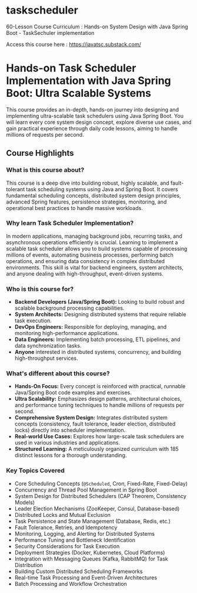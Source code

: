 # taskscheduler
60-Lesson Course Curriculum : Hands-on System Design with Java Spring Boot - TaskSechuler implementation

Access this course here : https://javatsc.substack.com/
# Hands-on Task Scheduler Implementation with Java Spring Boot: Ultra Scalable Systems

This course provides an in-depth, hands-on journey into designing and implementing ultra-scalable task schedulers using Java Spring Boot. You will learn every core system design concept, explore diverse use cases, and gain practical experience through daily code lessons, aiming to handle millions of requests per second.

## Course Highlights

### What is this course about?

This course is a deep dive into building robust, highly scalable, and fault-tolerant task scheduling systems using Java and Spring Boot. It covers fundamental scheduling concepts, distributed system design principles, advanced Spring features, persistence strategies, monitoring, and operational best practices to handle massive workloads.

### Why learn Task Scheduler Implementation?

In modern applications, managing background jobs, recurring tasks, and asynchronous operations efficiently is crucial. Learning to implement a scalable task scheduler allows you to build systems capable of processing millions of events, automating business processes, performing batch operations, and ensuring data consistency in complex distributed environments. This skill is vital for backend engineers, system architects, and anyone dealing with high-throughput, event-driven systems.

### Who is this course for?

- **Backend Developers (Java/Spring Boot):** Looking to build robust and scalable background processing capabilities.
- **System Architects:** Designing distributed systems that require reliable task execution.
- **DevOps Engineers:** Responsible for deploying, managing, and monitoring high-performance applications.
- **Data Engineers:** Implementing batch processing, ETL pipelines, and data synchronization tasks.
- **Anyone** interested in distributed systems, concurrency, and building high-throughput services.

### What's different about this course?

- **Hands-On Focus:** Every concept is reinforced with practical, runnable Java/Spring Boot code examples and exercises.
- **Ultra Scalability:** Emphasizes design patterns, architectural choices, and performance tuning techniques to handle millions of requests per second.
- **Comprehensive System Design:** Integrates distributed system concepts (consistency, fault tolerance, leader election, distributed locks) directly into scheduler implementation.
- **Real-world Use Cases:** Explores how large-scale task schedulers are used in various industries and applications.
- **Structured Learning:** A meticulously organized curriculum with 185 distinct lessons for a thorough understanding.

### Key Topics Covered

- Core Scheduling Concepts (`@Scheduled`, Cron, Fixed-Rate, Fixed-Delay)
- Concurrency and Thread Pool Management in Spring Boot
- System Design for Distributed Schedulers (CAP Theorem, Consistency Models)
- Leader Election Mechanisms (ZooKeeper, Consul, Database-based)
- Distributed Locks and Mutual Exclusion
- Task Persistence and State Management (Database, Redis, etc.)
- Fault Tolerance, Retries, and Idempotency
- Monitoring, Logging, and Alerting for Distributed Systems
- Performance Tuning and Bottleneck Identification
- Security Considerations for Task Execution
- Deployment Strategies (Docker, Kubernetes, Cloud Platforms)
- Integration with Messaging Queues (Kafka, RabbitMQ) for Task Distribution
- Building Custom Distributed Scheduling Frameworks
- Real-time Task Processing and Event-Driven Architectures
- Batch Processing and Workflow Orchestration
